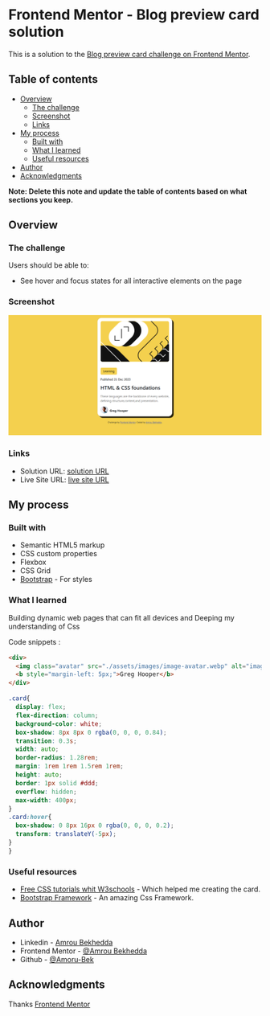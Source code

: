 # Frontend Mentor - Blog preview card solution

This is a solution to the [Blog preview card challenge on Frontend Mentor](https://www.frontendmentor.io/challenges/blog-preview-card-ckPaj01IcS).


## Table of contents

- [Overview](#overview)
  - [The challenge](#the-challenge)
  - [Screenshot](#screenshot)
  - [Links](#links)
- [My process](#my-process)
  - [Built with](#built-with)
  - [What I learned](#what-i-learned)
  - [Useful resources](#useful-resources)
- [Author](#author)
- [Acknowledgments](#acknowledgments)

**Note: Delete this note and update the table of contents based on what sections you keep.**

## Overview

### The challenge

Users should be able to:

- See hover and focus states for all interactive elements on the page

### Screenshot

![](./assets/images/Screenshot.png)

### Links

- Solution URL: [solution URL](https://github.com/Amoru-Bek/blog-preview-card)
- Live Site URL: [live site URL](https://amoru-bek.github.io/blog-preview-card/)

## My process

### Built with

- Semantic HTML5 markup
- CSS custom properties
- Flexbox
- CSS Grid
- [Bootstrap](https://getbootstrap.com/) - For styles

### What I learned

Building dynamic  web pages that can fit all devices and Deeping my understanding of Css  

Code snippets :

```html
<div>
  <img class="avatar" src="./assets/images/image-avatar.webp" alt="image-avatar">
  <b style="margin-left: 5px;">Greg Hooper</b>
</div>
```
```css
.card{
  display: flex;
  flex-direction: column;
  background-color: white;
  box-shadow: 8px 8px 0 rgba(0, 0, 0, 0.84);
  transition: 0.3s;
  width: auto;
  border-radius: 1.28rem;
  margin: 1rem 1rem 1.5rem 1rem;
  height: auto;
  border: 1px solid #ddd;
  overflow: hidden;
  max-width: 400px;
}
.card:hover{
  box-shadow: 0 8px 16px 0 rgba(0, 0, 0, 0.2);
  transform: translateY(-5px);
}
}
```

### Useful resources

- [Free CSS tutorials whit W3schools](https://www.w3schools.com/Css/default.asp) - Which helped me creating the card.
- [Bootstrap Framework](https://getbootstrap.com/) - An amazing Css Framework.

## Author

- Linkedin - [Amrou Bekhedda](https://www.linkedin.com/in/amrou-bekhedda-99b314341/)
- Frontend Mentor - [@Amrou Bekhedda](https://www.frontendmentor.io/profile/Amoru-Bek)
- Github - [@Amoru-Bek](https://github.com/Amoru-Bek)

## Acknowledgments

Thanks [Frontend Mentor](https://www.frontendmentor.io/)
